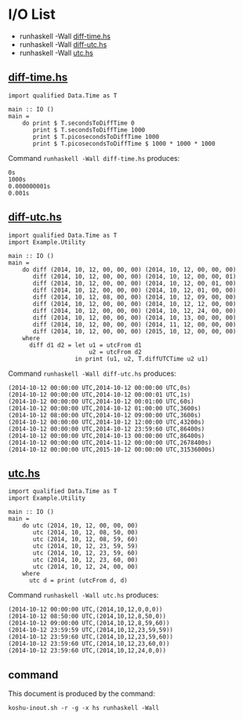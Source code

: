 # I/O List

- runhaskell -Wall [diff-time.hs](#diff-timehs)
- runhaskell -Wall [diff-utc.hs](#diff-utchs)
- runhaskell -Wall [utc.hs](#utchs)



## [diff-time.hs](diff-time.hs)

```
import qualified Data.Time as T

main :: IO ()
main =
    do print $ T.secondsToDiffTime 0
       print $ T.secondsToDiffTime 1000
       print $ T.picosecondsToDiffTime 1000
       print $ T.picosecondsToDiffTime $ 1000 * 1000 * 1000
```

Command `runhaskell -Wall diff-time.hs` produces:

```
0s
1000s
0.000000001s
0.001s
```



## [diff-utc.hs](diff-utc.hs)

```
import qualified Data.Time as T
import Example.Utility

main :: IO ()
main =
    do diff (2014, 10, 12, 00, 00, 00) (2014, 10, 12, 00, 00, 00)
       diff (2014, 10, 12, 00, 00, 00) (2014, 10, 12, 00, 00, 01)
       diff (2014, 10, 12, 00, 00, 00) (2014, 10, 12, 00, 01, 00)
       diff (2014, 10, 12, 00, 00, 00) (2014, 10, 12, 01, 00, 00)
       diff (2014, 10, 12, 08, 00, 00) (2014, 10, 12, 09, 00, 00)
       diff (2014, 10, 12, 00, 00, 00) (2014, 10, 12, 12, 00, 00)
       diff (2014, 10, 12, 00, 00, 00) (2014, 10, 12, 24, 00, 00)
       diff (2014, 10, 12, 00, 00, 00) (2014, 10, 13, 00, 00, 00)
       diff (2014, 10, 12, 00, 00, 00) (2014, 11, 12, 00, 00, 00)
       diff (2014, 10, 12, 00, 00, 00) (2015, 10, 12, 00, 00, 00)
    where
      diff d1 d2 = let u1 = utcFrom d1
                       u2 = utcFrom d2
                   in print (u1, u2, T.diffUTCTime u2 u1)
```

Command `runhaskell -Wall diff-utc.hs` produces:

```
(2014-10-12 00:00:00 UTC,2014-10-12 00:00:00 UTC,0s)
(2014-10-12 00:00:00 UTC,2014-10-12 00:00:01 UTC,1s)
(2014-10-12 00:00:00 UTC,2014-10-12 00:01:00 UTC,60s)
(2014-10-12 00:00:00 UTC,2014-10-12 01:00:00 UTC,3600s)
(2014-10-12 08:00:00 UTC,2014-10-12 09:00:00 UTC,3600s)
(2014-10-12 00:00:00 UTC,2014-10-12 12:00:00 UTC,43200s)
(2014-10-12 00:00:00 UTC,2014-10-12 23:59:60 UTC,86400s)
(2014-10-12 00:00:00 UTC,2014-10-13 00:00:00 UTC,86400s)
(2014-10-12 00:00:00 UTC,2014-11-12 00:00:00 UTC,2678400s)
(2014-10-12 00:00:00 UTC,2015-10-12 00:00:00 UTC,31536000s)
```



## [utc.hs](utc.hs)

```
import qualified Data.Time as T
import Example.Utility

main :: IO ()
main =
    do utc (2014, 10, 12, 00, 00, 00)
       utc (2014, 10, 12, 08, 50, 00)
       utc (2014, 10, 12, 08, 59, 60)
       utc (2014, 10, 12, 23, 59, 59)
       utc (2014, 10, 12, 23, 59, 60)
       utc (2014, 10, 12, 23, 60, 00)
       utc (2014, 10, 12, 24, 00, 00)
    where
      utc d = print (utcFrom d, d)
```

Command `runhaskell -Wall utc.hs` produces:

```
(2014-10-12 00:00:00 UTC,(2014,10,12,0,0,0))
(2014-10-12 08:50:00 UTC,(2014,10,12,8,50,0))
(2014-10-12 09:00:00 UTC,(2014,10,12,8,59,60))
(2014-10-12 23:59:59 UTC,(2014,10,12,23,59,59))
(2014-10-12 23:59:60 UTC,(2014,10,12,23,59,60))
(2014-10-12 23:59:60 UTC,(2014,10,12,23,60,0))
(2014-10-12 23:59:60 UTC,(2014,10,12,24,0,0))
```



## command

This document is produced by the command:

```
koshu-inout.sh -r -g -x hs runhaskell -Wall
```
